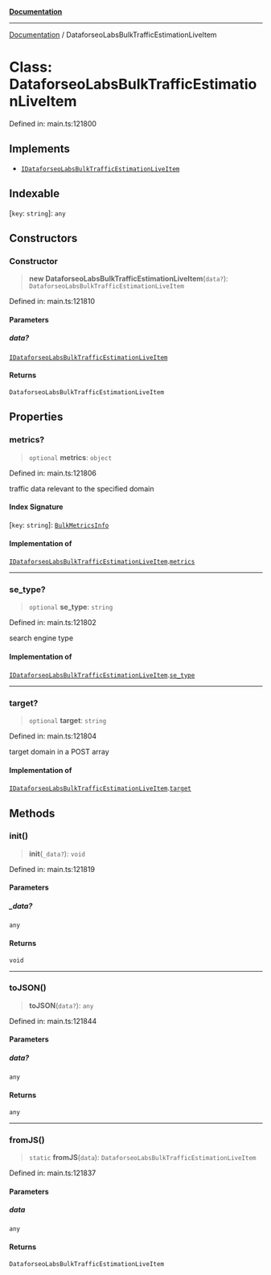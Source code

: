[**Documentation**](../README.md)

***

[Documentation](../README.md) / DataforseoLabsBulkTrafficEstimationLiveItem

# Class: DataforseoLabsBulkTrafficEstimationLiveItem

Defined in: main.ts:121800

## Implements

- [`IDataforseoLabsBulkTrafficEstimationLiveItem`](../interfaces/IDataforseoLabsBulkTrafficEstimationLiveItem.md)

## Indexable

\[`key`: `string`\]: `any`

## Constructors

### Constructor

> **new DataforseoLabsBulkTrafficEstimationLiveItem**(`data?`): `DataforseoLabsBulkTrafficEstimationLiveItem`

Defined in: main.ts:121810

#### Parameters

##### data?

[`IDataforseoLabsBulkTrafficEstimationLiveItem`](../interfaces/IDataforseoLabsBulkTrafficEstimationLiveItem.md)

#### Returns

`DataforseoLabsBulkTrafficEstimationLiveItem`

## Properties

### metrics?

> `optional` **metrics**: `object`

Defined in: main.ts:121806

traffic data relevant to the specified domain

#### Index Signature

\[`key`: `string`\]: [`BulkMetricsInfo`](BulkMetricsInfo.md)

#### Implementation of

[`IDataforseoLabsBulkTrafficEstimationLiveItem`](../interfaces/IDataforseoLabsBulkTrafficEstimationLiveItem.md).[`metrics`](../interfaces/IDataforseoLabsBulkTrafficEstimationLiveItem.md#metrics)

***

### se\_type?

> `optional` **se\_type**: `string`

Defined in: main.ts:121802

search engine type

#### Implementation of

[`IDataforseoLabsBulkTrafficEstimationLiveItem`](../interfaces/IDataforseoLabsBulkTrafficEstimationLiveItem.md).[`se_type`](../interfaces/IDataforseoLabsBulkTrafficEstimationLiveItem.md#se_type)

***

### target?

> `optional` **target**: `string`

Defined in: main.ts:121804

target domain in a POST array

#### Implementation of

[`IDataforseoLabsBulkTrafficEstimationLiveItem`](../interfaces/IDataforseoLabsBulkTrafficEstimationLiveItem.md).[`target`](../interfaces/IDataforseoLabsBulkTrafficEstimationLiveItem.md#target)

## Methods

### init()

> **init**(`_data?`): `void`

Defined in: main.ts:121819

#### Parameters

##### \_data?

`any`

#### Returns

`void`

***

### toJSON()

> **toJSON**(`data?`): `any`

Defined in: main.ts:121844

#### Parameters

##### data?

`any`

#### Returns

`any`

***

### fromJS()

> `static` **fromJS**(`data`): `DataforseoLabsBulkTrafficEstimationLiveItem`

Defined in: main.ts:121837

#### Parameters

##### data

`any`

#### Returns

`DataforseoLabsBulkTrafficEstimationLiveItem`
